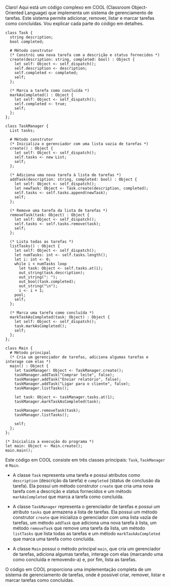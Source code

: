 Claro! Aqui está um código complexo em COOL (Classroom Object-Oriented Language) que implementa um sistema de gerenciamento de tarefas. Este sistema permite adicionar, remover, listar e marcar tarefas como concluídas. Vou explicar cada parte do código em detalhes.

```cool
class Task {
  string description;
  bool completed;

  # Método construtor
  (* Constrói uma nova tarefa com a descrição e status fornecidos *)
  create(description: string, completed: bool) : Object {
    let self: Object <- self_dispatch();
    self.description <- description;
    self.completed <- completed;
    self;
  };

  (* Marca a tarefa como concluída *)
  markAsCompleted() : Object {
    let self: Object <- self_dispatch();
    self.completed <- true;
    self;
  };
};

class TaskManager {
  List tasks;

  # Método construtor
  (* Inicializa o gerenciador com uma lista vazia de tarefas *)
  create() : Object {
    let self: Object <- self_dispatch();
    self.tasks <- new List;
    self;
  };

  (* Adiciona uma nova tarefa à lista de tarefas *)
  addTask(description: string, completed: bool) : Object {
    let self: Object <- self_dispatch();
    let newTask: Object <- Task.create(description, completed);
    self.tasks <- self.tasks.append(newTask);
    self;
  };

  (* Remove uma tarefa da lista de tarefas *)
  removeTask(task: Object) : Object {
    let self: Object <- self_dispatch();
    self.tasks <- self.tasks.remove(task);
    self;
  };

  (* Lista todas as tarefas *)
  listTasks() : Object {
    let self: Object <- self_dispatch();
    let numTasks: int <- self.tasks.length();
    let i: int <- 0;
    while i < numTasks loop
      let task: Object <- self.tasks.at(i);
      out_string(task.description);
      out_string(": ");
      out_bool(task.completed);
      out_string("\n");
      i <- i + 1;
    pool;
    self;
  };

  (* Marca uma tarefa como concluída *)
  markTaskAsCompleted(task: Object) : Object {
    let self: Object <- self_dispatch();
    task.markAsCompleted();
    self;
  };
};

class Main {
  # Método principal
  (* Cria um gerenciador de tarefas, adiciona algumas tarefas e interage com elas *)
  main() : Object {
    let taskManager: Object <- TaskManager.create();
    taskManager.addTask("Comprar leite", false);
    taskManager.addTask("Enviar relatório", false);
    taskManager.addTask("Ligar para o cliente", false);
    taskManager.listTasks();

    let task: Object <- taskManager.tasks.at(1);
    taskManager.markTaskAsCompleted(task);

    taskManager.removeTask(task);
    taskManager.listTasks();

    self;
  };
};

(* Inicializa a execução do programa *)
let main: Object <- Main.create();
main.main();
```

Este código em COOL consiste em três classes principais: `Task`, `TaskManager` e `Main`. 

- A classe `Task` representa uma tarefa e possui atributos como `description` (descrição da tarefa) e `completed` (status de conclusão da tarefa). Ela possui um método construtor `create` que cria uma nova tarefa com a descrição e status fornecidos e um método `markAsCompleted` que marca a tarefa como concluída.

- A classe `TaskManager` representa o gerenciador de tarefas e possui um atributo `tasks` que armazena a lista de tarefas. Ela possui um método construtor `create` que inicializa o gerenciador com uma lista vazia de tarefas, um método `addTask` que adiciona uma nova tarefa à lista, um método `removeTask` que remove uma tarefa da lista, um método `listTasks` que lista todas as tarefas e um método `markTaskAsCompleted` que marca uma tarefa como concluída.

- A classe `Main` possui o método principal `main`, que cria um gerenciador de tarefas, adiciona algumas tarefas, interage com elas (marcando uma como concluída e removendo-a) e, por fim, lista as tarefas.

O código em COOL proporciona uma implementação completa de um sistema de gerenciamento de tarefas, onde é possível criar, remover, listar e marcar tarefas como concluídas.